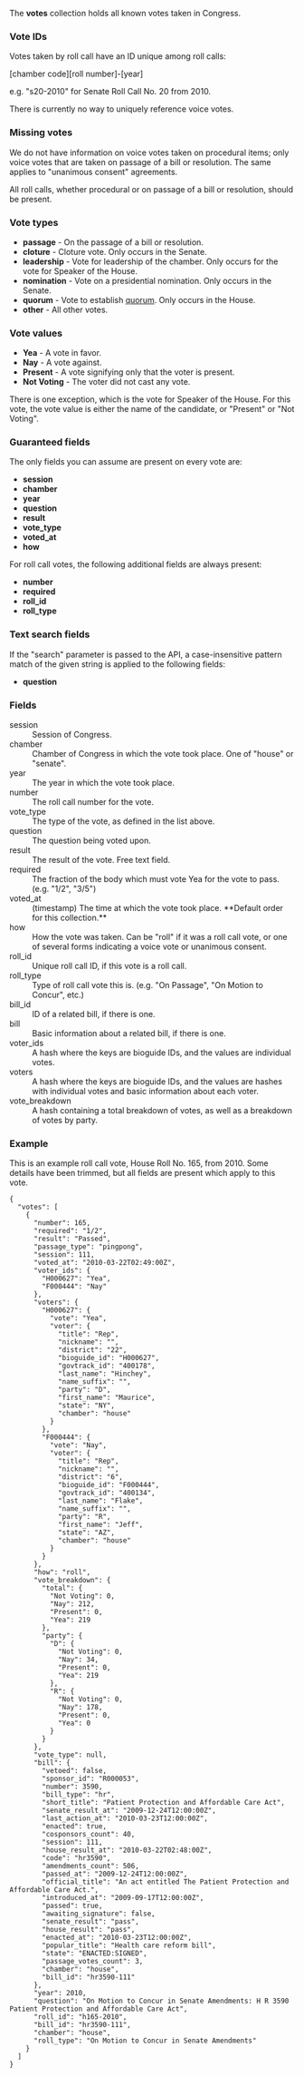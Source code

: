 The **votes** collection holds all known votes taken in Congress.

### Vote IDs

Votes taken by roll call have an ID unique among roll calls:

[chamber code][roll number]-[year]

e.g. "s20-2010" for Senate Roll Call No. 20 from 2010.

There is currently no way to uniquely reference voice votes.

### Missing votes

We do not have information on voice votes taken on procedural items; only voice votes that are taken on passage of a bill or resolution. The same applies to "unanimous consent" agreements.

All roll calls, whether procedural or on passage of a bill or resolution, should be present.

### Vote types

* **passage** - On the passage of a bill or resolution.
* **cloture** - Cloture vote. Only occurs in the Senate.
* **leadership** - Vote for leadership of the chamber. Only occurs for the vote for Speaker of the House.
* **nomination** - Vote on a presidential nomination. Only occurs in the Senate.
* **quorum** - Vote to establish [quorum](http://en.wikipedia.org/wiki/Quorum#United_States). Only occurs in the House.
* **other** - All other votes.

### Vote values

* **Yea** - A vote in favor.
* **Nay** - A vote against.
* **Present** - A vote signifying only that the voter is present.
* **Not Voting** - The voter did not cast any vote.

There is one exception, which is the vote for Speaker of the House. For this vote, the vote value is either the name of the candidate, or "Present" or "Not Voting".

### Guaranteed fields

The only fields you can assume are present on every vote are:

* **session**
* **chamber**
* **year**
* **question**
* **result**
* **vote_type**
* **voted_at**
* **how**

For roll call votes, the following additional fields are always present:

* **number**
* **required**
* **roll_id**
* **roll_type**

### Text search fields

If the "search" parameter is passed to the API, a case-insensitive pattern match of the given string is applied to the following fields:

* **question**

### Fields

<dt>session</dt>
<dd>Session of Congress.</dd>

<dt>chamber</dt>
<dd>Chamber of Congress in which the vote took place. One of "house" or "senate".</dd>

<dt>year</dt>
<dd>The year in which the vote took place.</dd>

<dt>number</dt>
<dd>The roll call number for the vote.</dd>

<dt>vote_type</dt>
<dd>The type of the vote, as defined in the list above.</dd>

<dt>question</dt>
<dd>The question being voted upon.</dd>

<dt>result</dt>
<dd>The result of the vote. Free text field.</dd>

<dt>required</dt>
<dd>The fraction of the body which must vote Yea for the vote to pass. (e.g. "1/2", "3/5")</dd>

<dt>voted_at</dt>
<dd>(timestamp) The time at which the vote took place. **Default order for this collection.**</dd>

<dt>how</dt>
<dd>How the vote was taken. Can be "roll" if it was a roll call vote, or one of several forms indicating a voice vote or unanimous consent.</dd>

<dt>roll_id</dt>
<dd>Unique roll call ID, if this vote is a roll call.</dd>

<dt>roll_type</dt>
<dd>Type of roll call vote this is. (e.g. "On Passage", "On Motion to Concur", etc.)</dd>

<dt>bill_id</dt>
<dd>ID of a related bill, if there is one.</dd>

<dt>bill</dt>
<dd>Basic information about a related bill, if there is one.</dd>

<dt>voter_ids</dt>
<dd>A hash where the keys are bioguide IDs, and the values are individual votes.</dd>

<dt>voters</dt>
<dd>A hash where the keys are bioguide IDs, and the values are hashes with individual votes and basic information about each voter.</dd>

<dt>vote_breakdown</dt>
<dd>A hash containing a total breakdown of votes, as well as a breakdown of votes by party.</dd>

### Example

This is an example roll call vote, House Roll No. 165, from 2010. Some details have been trimmed, but all fields are present which apply to this vote.

    {
      "votes": [
        {
          "number": 165,
          "required": "1/2",
          "result": "Passed",
          "passage_type": "pingpong",
          "session": 111,
          "voted_at": "2010-03-22T02:49:00Z",
          "voter_ids": {
            "H000627": "Yea",
            "F000444": "Nay"
          },
          "voters": {
            "H000627": {
              "vote": "Yea",
              "voter": {
                "title": "Rep",
                "nickname": "",
                "district": "22",
                "bioguide_id": "H000627",
                "govtrack_id": "400178",
                "last_name": "Hinchey",
                "name_suffix": "",
                "party": "D",
                "first_name": "Maurice",
                "state": "NY",
                "chamber": "house"
              }
            },
            "F000444": {
              "vote": "Nay",
              "voter": {
                "title": "Rep",
                "nickname": "",
                "district": "6",
                "bioguide_id": "F000444",
                "govtrack_id": "400134",
                "last_name": "Flake",
                "name_suffix": "",
                "party": "R",
                "first_name": "Jeff",
                "state": "AZ",
                "chamber": "house"
              }
            }
          },
          "how": "roll",
          "vote_breakdown": {
            "total": {
              "Not Voting": 0,
              "Nay": 212,
              "Present": 0,
              "Yea": 219
            },
            "party": {
              "D": {
                "Not Voting": 0,
                "Nay": 34,
                "Present": 0,
                "Yea": 219
              },
              "R": {
                "Not Voting": 0,
                "Nay": 178,
                "Present": 0,
                "Yea": 0
              }
            }
          },
          "vote_type": null,
          "bill": {
            "vetoed": false,
            "sponsor_id": "R000053",
            "number": 3590,
            "bill_type": "hr",
            "short_title": "Patient Protection and Affordable Care Act",
            "senate_result_at": "2009-12-24T12:00:00Z",
            "last_action_at": "2010-03-23T12:00:00Z",
            "enacted": true,
            "cosponsors_count": 40,
            "session": 111,
            "house_result_at": "2010-03-22T02:48:00Z",
            "code": "hr3590",
            "amendments_count": 506,
            "passed_at": "2009-12-24T12:00:00Z",
            "official_title": "An act entitled The Patient Protection and Affordable Care Act.",
            "introduced_at": "2009-09-17T12:00:00Z",
            "passed": true,
            "awaiting_signature": false,
            "senate_result": "pass",
            "house_result": "pass",
            "enacted_at": "2010-03-23T12:00:00Z",
            "popular_title": "Health care reform bill",
            "state": "ENACTED:SIGNED",
            "passage_votes_count": 3,
            "chamber": "house",
            "bill_id": "hr3590-111"
          },
          "year": 2010,
          "question": "On Motion to Concur in Senate Amendments: H R 3590 Patient Protection and Affordable Care Act",
          "roll_id": "h165-2010",
          "bill_id": "hr3590-111",
          "chamber": "house",
          "roll_type": "On Motion to Concur in Senate Amendments"
        }
      ]
    }